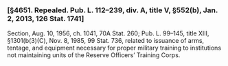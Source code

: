 ### [§4651. Repealed. Pub. L. 112–239, div. A, title V, §552(b), Jan. 2, 2013, 126 Stat. 1741] ###

Section, Aug. 10, 1956, ch. 1041, 70A Stat. 260; Pub. L. 99–145, title XIII, §1301(b(3)(C), Nov. 8, 1985, 99 Stat. 736, related to issuance of arms, tentage, and equipment necessary for proper military training to institutions not maintaining units of the Reserve Officers’ Training Corps.